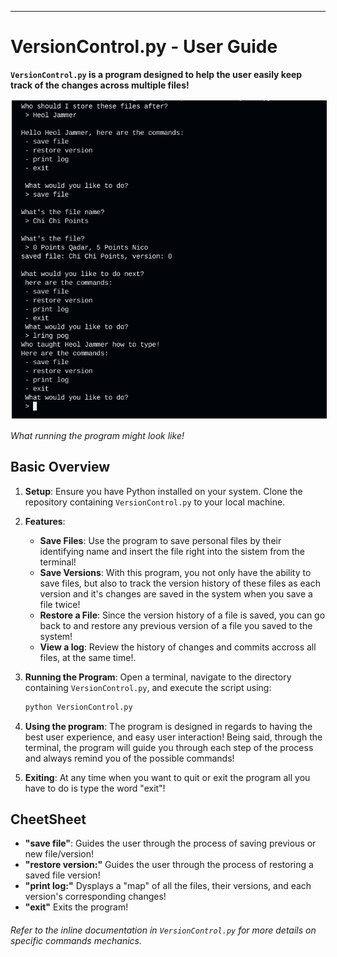 
---
# VersionControl.py - User Guide

**`VersionControl.py` is a program designed to help the user easily keep track of the changes across multiple files!**

<img src="Example.png" style="border:2px solid white;">

*What running the program might look like!*

## Basic Overview
1. **Setup**: Ensure you have Python installed on your system. Clone the repository containing `VersionControl.py` to your local machine.

2. **Features**:
    - **Save Files**: Use the program to save personal files by their identifying name and insert the file right into the sistem from the terminal!
    - **Save Versions**: With this program, you not only have the ability to save files, but also to track the version history of these files as each version and it's changes are saved in the system when you save a file twice!
    - **Restore a File**: Since the version history of a file is saved, you can go back to and restore any previous version of a file you saved to the system!
    - **View a log**: Review the history of changes and commits accross all files, at the same time!.

3. **Running the Program**: Open a terminal, navigate to the directory containing `VersionControl.py`, and execute the script using:
    ```bash
    python VersionControl.py
    ```

4. **Using the program**: The program is designed in regards to having the best user experience, and easy user interaction! Being said, through the terminal, the program will guide you through each step of the process and always remind you of the possible commands!

5. **Exiting**: At any time when you want to quit or exit the program all you have to do is type the word "exit"!

 
## CheetSheet

- **"save file"**: Guides the user through the process of saving previous or new file/version!
- **"restore version:"** Guides the user through the process of restoring a saved file version!
- **"print log:"** Dysplays a "map" of all the files, their versions, and each version's corresponding changes!
- **"exit"** Exits the program!

###### Refer to the inline documentation in `VersionControl.py` for more details on specific commands mechanics.
